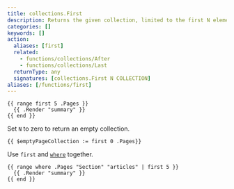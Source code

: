 ```yaml
---
title: collections.First
description: Returns the given collection, limited to the first N elements.
categories: []
keywords: []
action:
  aliases: [first]
  related:
    - functions/collections/After
    - functions/collections/Last
  returnType: any
  signatures: [collections.First N COLLECTION]
aliases: [/functions/first]
---
```


```go-html-template
{{ range first 5 .Pages }}
  {{ .Render "summary" }}
{{ end }}
```

Set `N` to zero to return an empty collection.

```go-html-template
{{ $emptyPageCollection := first 0 .Pages}}
```

Use `first` and [`where`] together.

```go-html-template
{{ range where .Pages "Section" "articles" | first 5 }}
  {{ .Render "summary" }}
{{ end }}
```

[`where`]: /functions/collections/where

